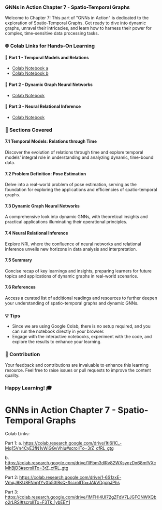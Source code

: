 ### GNNs in Action Chapter 7 - Spatio-Temporal Graphs

Welcome to Chapter 7! This part of "GNNs in Action" is dedicated to the exploration of Spatio-Temporal Graphs. Get ready to dive into dynamic graphs, unravel their intricacies, and learn how to harness their power for complex, time-sensitive data processing tasks.

### 🌐 Colab Links for Hands-On Learning

#### 📘 Part 1 - Temporal Models and Relations
   - [Colab Notebook a](https://colab.research.google.com/drive/1ti6i1C_-Mq15Vn4CyE3fN1vWiGGvVhlu#scrollTo=3rZ_cfRL_gtg)
   - [Colab Notebook b](https://colab.research.google.com/drive/1IFbm3dlRv82WXsyqzDn68mfVXcMhBjD3#scrollTo=3rZ_cfRL_gtg)

#### 📘 Part 2 - Dynamic Graph Neural Networks
   - [Colab Notebook](https://colab.research.google.com/drive/1-6S1zxE-VmqJ8KU8ENnpfYvXb53IBsQ-#scrollTo=JAkVDgcpJPhs)

#### 📘 Part 3 - Neural Relational Inference
   - [Colab Notebook](https://colab.research.google.com/drive/1MFHl4UI72gZFdV7LJGFONWXQbo2rLRSI#scrollTo=F3Tk_1ybEEY1)

### 🧠 Sections Covered

#### 7.1 Temporal Models: Relations through Time
Discover the evolution of relations through time and explore temporal models' integral role in understanding and analyzing dynamic, time-bound data.

#### 7.2 Problem Definition: Pose Estimation
Delve into a real-world problem of pose estimation, serving as the foundation for exploring the applications and efficiencies of spatio-temporal graphs.

#### 7.3 Dynamic Graph Neural Networks
A comprehensive look into dynamic GNNs, with theoretical insights and practical applications illuminating their operational principles.

#### 7.4 Neural Relational Inference
Explore NRI, where the confluence of neural networks and relational inference unveils new horizons in data analysis and interpretation.

#### 7.5 Summary
Concise recap of key learnings and insights, preparing learners for future topics and applications of dynamic graphs in real-world scenarios.

#### 7.6 References
Access a curated list of additional readings and resources to further deepen your understanding of spatio-temporal graphs and dynamic GNNs.

### 💡 Tips

- Since we are using Google Colab, there is no setup required, and you can run the notebook directly in your browser.
- Engage with the interactive notebooks, experiment with the code, and explore the results to enhance your learning.

### 🙏 Contribution

Your feedback and contributions are invaluable to enhance this learning resource. Feel free to raise issues or pull requests to improve the content quality.

### Happy Learning! 🎓




# GNNs in Action Chapter 7 - Spatio-Temporal Graphs

Colab Links:

Part 1: 
a. https://colab.research.google.com/drive/1ti6i1C_-Mq15Vn4CyE3fN1vWiGGvVhlu#scrollTo=3rZ_cfRL_gtg 

b. https://colab.research.google.com/drive/1IFbm3dlRv82WXsyqzDn68mfVXcMhBjD3#scrollTo=3rZ_cfRL_gtg 


Part 2:  https://colab.research.google.com/drive/1-6S1zxE-VmqJ8KU8ENnpfYvXb53IBsQ-#scrollTo=JAkVDgcpJPhs


Part 3: https://colab.research.google.com/drive/1MFHl4UI72gZFdV7LJGFONWXQbo2rLRSI#scrollTo=F3Tk_1ybEEY1 
